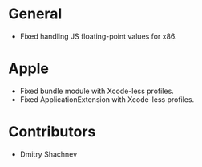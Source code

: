 # General
* Fixed handling JS floating-point values for x86.

# Apple
* Fixed bundle module with Xcode-less profiles.
* Fixed ApplicationExtension with Xcode-less profiles.

# Contributors
* Dmitry Shachnev
